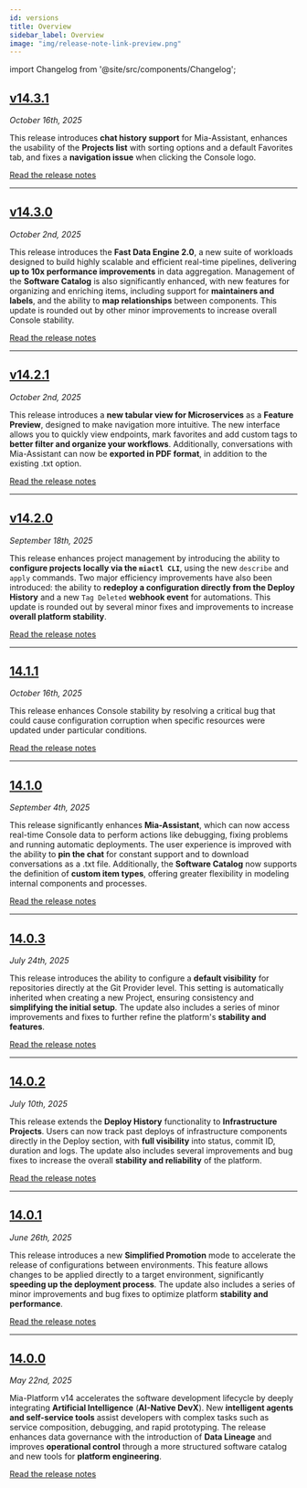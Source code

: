 ```yaml
---
id: versions
title: Overview
sidebar_label: Overview
image: "img/release-note-link-preview.png"
---
```


import Changelog from '@site/src/components/Changelog';

<Changelog>

## [v14.3.1](/release-notes/v14.3.0.mdx)
*October 16th, 2025*

This release introduces **chat history support** for Mia-Assistant, enhances the usability of the **Projects list** with sorting options and a default Favorites tab, and fixes a **navigation issue** when clicking the Console logo.

[Read the release notes](/release-notes/v14.3.1.mdx)

---

## [v14.3.0](/release-notes/v14.3.0.mdx)
*October 2nd, 2025*

This release introduces the **Fast Data Engine 2.0**, a new suite of workloads designed to build highly scalable and efficient real-time pipelines, delivering **up to 10x performance improvements** in data aggregation. Management of the **Software Catalog** is also significantly enhanced, with new features for organizing and enriching items, including support for **maintainers and labels**, and the ability to **map relationships** between components. This update is rounded out by other minor improvements to increase overall Console stability.

[Read the release notes](/release-notes/v14.3.0.mdx)

---

## [v14.2.1](/release-notes/v14.2.1.mdx)
*October 2nd, 2025*

This release introduces a **new tabular view for Microservices** as a **Feature Preview**, designed to make navigation more intuitive. The new interface allows you to quickly view endpoints, mark favorites and add custom tags to **better filter and organize your workflows**. Additionally, conversations with Mia-Assistant can now be **exported in PDF format**, in addition to the existing .txt option.

[Read the release notes](/release-notes/v14.2.1.mdx)

---

## [v14.2.0](/release-notes/v14.2.0.mdx)
*September 18th, 2025*

This release enhances project management by introducing the ability to **configure projects locally via the `miactl CLI`**, using the new `describe` and `apply` commands. Two major efficiency improvements have also been introduced: the ability to **redeploy a configuration directly from the Deploy History** and a new `Tag Deleted` **webhook event** for automations. This update is rounded out by several minor fixes and improvements to increase **overall platform stability**.

[Read the release notes](/release-notes/v14.2.0.mdx)

---

## [14.1.1](/release-notes/v14.1.1.mdx)
*October 16th, 2025*

This release enhances Console stability by resolving a critical bug that could cause configuration corruption when specific resources were updated under particular conditions.

[Read the release notes](/release-notes/v14.1.1.mdx)

---

## [14.1.0](/release-notes/v14.1.0.mdx)
*September 4th, 2025*

This release significantly enhances **Mia-Assistant**, which can now access real-time Console data to perform actions like debugging, fixing problems and running automatic deployments. The user experience is improved with the ability to **pin the chat** for constant support and to download conversations as a .txt file. Additionally, the **Software Catalog** now supports the definition of **custom item types**, offering greater flexibility in modeling internal components and processes.

[Read the release notes](/release-notes/v14.1.0.mdx)

---

## [14.0.3](/release-notes/v14.0.3.mdx)
*July 24th, 2025*

This release introduces the ability to configure a **default visibility** for repositories directly at the Git Provider level. This setting is automatically inherited when creating a new Project, ensuring consistency and **simplifying the initial setup**. The update also includes a series of minor improvements and fixes to further refine the platform's **stability and features**.

[Read the release notes](/release-notes/v14.0.3.mdx)

---

## [14.0.2](/release-notes/v14.0.2.mdx)
*July 10th, 2025*

This release extends the **Deploy History** functionality to **Infrastructure Projects**. Users can now track past deploys of infrastructure components directly in the Deploy section, with **full visibility** into status, commit ID, duration and logs. The update also includes several improvements and bug fixes to increase the overall **stability and reliability** of the platform.

[Read the release notes](/release-notes/v14.0.2.mdx)

---

## [14.0.1](/release-notes/v14.0.1.mdx)
*June 26th, 2025*

This release introduces a new **Simplified Promotion** mode to accelerate the release of configurations between environments. This feature allows changes to be applied directly to a target environment, significantly **speeding up the deployment process**. The update also includes a series of minor improvements and bug fixes to optimize platform **stability and performance**.

[Read the release notes](/release-notes/v14.0.1.mdx)

---

## [14.0.0](/release-notes/v14.0.0.mdx)
*May 22nd, 2025*

Mia-Platform v14 accelerates the software development lifecycle by deeply integrating **Artificial Intelligence** (**AI-Native DevX**). New **intelligent agents and self-service tools** assist developers with complex tasks such as service composition, debugging, and rapid prototyping. The release enhances data governance with the introduction of **Data Lineage** and improves **operational control** through a more structured software catalog and new tools for **platform engineering**.

[Read the release notes](/release-notes/v14.0.0.mdx)

</Changelog>
